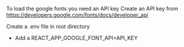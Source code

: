 To load the google fonts you need an API key
Create an API key from https://developers.google.com/fonts/docs/developer_api

Create a .env file in root directory

- Add a REACT_APP_GOOGLE_FONT_API=API_KEY
